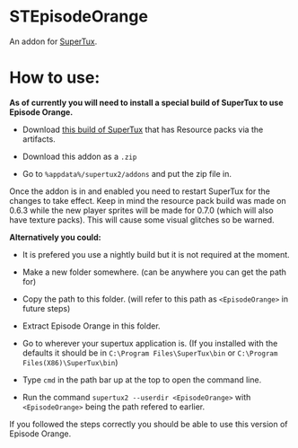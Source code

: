 # STEpisodeOrange
 An addon for [SuperTux](https://github.com/SuperTux/supertux/).

# How to use:
**As of currently you will need to install a special build of SuperTux to use Episode Orange.**

* Download [this build of SuperTux](https://github.com/SuperTux/supertux/actions/runs/3697107500) that has Resource packs via the artifacts.

* Download this addon as a `.zip`

* Go to `%appdata%/supertux2/addons` and put the zip file in.

Once the addon is in and enabled you need to restart SuperTux for the changes to take effect.
Keep in mind the resource pack build was made on 0.6.3 while the new player sprites will be made for 0.7.0 (which will also have texture packs). This will cause some visual glitches so be warned.

**Alternatively you could:**

* It is prefered you use a nightly build but it is not required at the moment.

* Make a new folder somewhere. (can be anywhere you can get the path for)

* Copy the path to this folder. (will refer to this path as `<EpisodeOrange>` in future steps)

* Extract Episode Orange in this folder.

* Go to wherever your supertux application is. (If you installed with the defaults it should be in `C:\Program Files\SuperTux\bin` or `C:\Program Files(X86)\SuperTux\bin`)

* Type `cmd` in the path bar up at the top to open the command line.

* Run the command `supertux2 --userdir <EpisodeOrange>` with `<EpisodeOrange>` being the path refered to earlier.

If you followed the steps correctly you should be able to use this version of Episode Orange.
